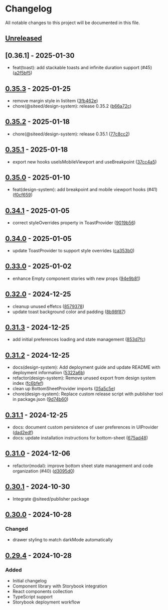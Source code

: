 # Changelog

All notable changes to this project will be documented in this file.

## [Unreleased]


## [0.36.1] - 2025-01-30
- feat(toast): add stackable toasts and infinite duration support (#45) ([a2f5bf5](https://github.com/deeeed/universe/commit/a2f5bf5cb2805f5967b952b80de5770cf731fd57))

## [0.35.3] - 2025-01-25
- remove margin style in listitem ([3fb462e](https://github.com/deeeed/universe/commit/3fb462e2b61c288923a710a6959e308e99f9b239))
- chore(@siteed/design-system): release 0.35.2 ([b66a72c](https://github.com/deeeed/universe/commit/b66a72c41009b8c48692747efbf5ef791a850eb7))
## [0.35.2] - 2025-01-18
- chore(@siteed/design-system): release 0.35.1 ([77c8cc2](https://github.com/deeeed/universe/commit/77c8cc2c555cb6295abebc4264aceeacd60ab90f))
## [0.35.1] - 2025-01-18
- export new hooks useIsMobileViewport and useBreakpoint ([37cc4a5](https://github.com/deeeed/universe/commit/37cc4a5b087f09a0ddbce770cd1f82b6acbe7a95))
## [0.35.0] - 2025-01-10
- feat(design-system): add breakpoint and mobile viewport hooks (#41) ([f0cf659](https://github.com/deeeed/universe/commit/f0cf6590298abccf8bee3d8a812432ae524c21cd))
## [0.34.1] - 2025-01-05
- correct styleOverrides property in ToastProvider ([9019b56](https://github.com/deeeed/universe/commit/9019b56b07dbe9f9037612b0b06ea00481cf2560))
## [0.34.0] - 2025-01-05
- update ToastProvider to support style overrides ([ca353b0](https://github.com/deeeed/universe/commit/ca353b0971a8ce9cb1ffc797f784e4b4318693e5))
## [0.33.0] - 2025-01-02
- enhance Empty component stories with new props ([94e9b81](https://github.com/deeeed/universe/commit/94e9b81be99e7ff9269f6ff59abc1bcb3acfa3b2))
## [0.32.0] - 2024-12-25
- cleanup unused effetcs ([8579378](https://github.com/deeeed/universe/commit/85793785022b277cb86747c2e50bc966768679de))
- update toast background color and padding ([8b98f87](https://github.com/deeeed/universe/commit/8b98f87311e108a768b4036ea78863c62037573a))
## [0.31.3] - 2024-12-25
- add initial preferences loading and state management ([853d7fc](https://github.com/deeeed/universe/commit/853d7fcd680bb4fadab3208963ae9b177bde09d3))
## [0.31.2] - 2024-12-25
- docs(design-system): Add deployment guide and update README with deployment information ([5322a6b](https://github.com/deeeed/universe/commit/5322a6bcabc216869f94288a0d6b0205d79c0686))
- refactor(design-system): Remove unused export from design system index ([fc6bfef](https://github.com/deeeed/universe/commit/fc6bfef71cfb8ff5250e9d0e0942cc1e0ff19ed5))
- clean up BottomSheetProvider imports ([05a5c5e](https://github.com/deeeed/universe/commit/05a5c5e7f638e7237dc6a7580b8587290cf8f223))
- chore(design-system): Replace custom release script with publisher tool in package.json ([9d74b60](https://github.com/deeeed/universe/commit/9d74b6055f48f5fa165d562004a855bf9ad1733d))
## [0.31.1] - 2024-12-25
- docs: document custom persistence of user preferences in UIProvider ([dad2edf](https://github.com/deeeed/universe/commit/dad2edfe2f75d5f9b3877895e34ee4613610f973))
- docs: update installation instructions for bottom-sheet ([675ad48](https://github.com/deeeed/universe/commit/675ad484ce38cbbf1bff269276406b9110813ad3))
## [0.31.0] - 2024-12-06
- refactor(modal): improve bottom sheet state management and code organization (#40) ([d3095d0](https://github.com/deeeed/universe/commit/d3095d033119bb43a58e2aa46146fedbe6abe572))
## [0.30.1] - 2024-10-30
- Integrate @siteed/publisher package
## [0.30.0] - 2024-10-28
### Changed
- drawer styling to match darkMode automatically
## [0.29.4] - 2024-10-28
### Added
- Initial changelog
- Component library with Storybook integration
- React components collection
- TypeScript support
- Storybook deployment workflow

[unreleased]: https://github.com/deeeed/universe/compare/@siteed/design-system@0.36.0...HEAD
[0.36.0]: https://github.com/deeeed/universe/compare/@siteed/design-system@0.35.3...@siteed/design-system@0.36.0
[0.35.3]: https://github.com/deeeed/universe/compare/@siteed/design-system@0.35.2...@siteed/design-system@0.35.3
[0.35.2]: https://github.com/deeeed/universe/compare/@siteed/design-system@0.35.1...@siteed/design-system@0.35.2
[0.35.1]: https://github.com/deeeed/universe/compare/@siteed/design-system@0.35.0...@siteed/design-system@0.35.1
[0.35.0]: https://github.com/deeeed/universe/compare/@siteed/design-system@0.34.1...@siteed/design-system@0.35.0
[0.34.1]: https://github.com/deeeed/universe/compare/@siteed/design-system@0.34.0...@siteed/design-system@0.34.1
[0.34.0]: https://github.com/deeeed/universe/compare/@siteed/design-system@0.33.0...@siteed/design-system@0.34.0
[0.33.0]: https://github.com/deeeed/universe/compare/@siteed/design-system@0.32.0...@siteed/design-system@0.33.0
[0.32.0]: https://github.com/deeeed/universe/compare/@siteed/design-system@0.31.3...@siteed/design-system@0.32.0
[0.31.3]: https://github.com/deeeed/universe/compare/@siteed/design-system@0.31.2...@siteed/design-system@0.31.3
[0.31.2]: https://github.com/deeeed/universe/compare/@siteed/design-system@0.31.1...@siteed/design-system@0.31.2
[0.31.1]: https://github.com/deeeed/universe/compare/@siteed/design-system@0.31.0...@siteed/design-system@0.31.1
[0.31.0]: https://github.com/deeeed/universe/compare/@siteed/design-system@0.30.2...@siteed/design-system@0.31.0
[0.30.1]: https://github.com/deeeed/universe/compare/@siteed/design-system@@siteed/design-system@0.30.0...@siteed/design-system@@siteed/design-system@0.30.1
[0.30.0]: https://github.com/deeeed/universe/compare/design-system-v0.29.4...design-system-v0.30.0
[0.29.4]: https://github.com/deeeed/universe/compare/design-system-v0.29.4...design-system-v0.30.0
